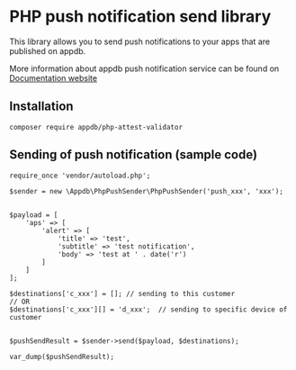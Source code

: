 # PHP push notification send library

This library allows you to send push notifications to your apps that are published on appdb.

More information about appdb push notification service can be found on [Documentation website](https://rtfm.dbservices.to/#/services-and-features/push-notifications)

## Installation

```
composer require appdb/php-attest-validator
```

## Sending of push notification (sample code)

```injectablephp
require_once 'vendor/autoload.php';

$sender = new \Appdb\PhpPushSender\PhpPushSender('push_xxx', 'xxx');


$payload = [
    'aps' => [
        'alert' => [
            'title' => 'test',
            'subtitle' => 'test notification',
            'body' => 'test at ' . date('r')
        ]
    ]
];

$destinations['c_xxx'] = []; // sending to this customer
// OR
$destinations['c_xxx'][] = 'd_xxx';  // sending to specific device of customer


$pushSendResult = $sender->send($payload, $destinations);

var_dump($pushSendResult);
```

